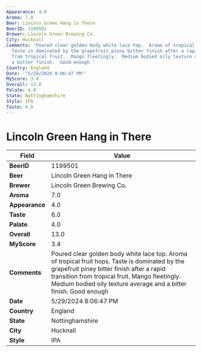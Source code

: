 ```yaml
---
Appearance: 4.0
Aroma: 7.0
Beer: Lincoln Green Hang in There
BeerID: 1199501
Brewer: Lincoln Green Brewing Co.
City: Hucknall
Comments: 'Poured clear golden body white lace top.  Aroma of tropical fruit hops.
  Taste is dominated by the grapefruit piney bitter finish after a rapid transition
  from tropical fruit.  Mango fleetingly.  Medium bodied oily texture average and
  a bitter finish.  Good enough '
Country: England
Date: '"5/29/2024 8:06:47 PM"'
MyScore: 3.4
Overall: 13.0
Palate: 4.0
State: Nottinghamshire
Style: IPA
Taste: 6.0
---
```


# Lincoln Green Hang in There

| Field         | Value |
|---------------|-------|
| **BeerID** | 1199501 |
| **Beer** | Lincoln Green Hang in There |
| **Brewer** | Lincoln Green Brewing Co. |
| **Aroma** | 7.0 |
| **Appearance** | 4.0 |
| **Taste** | 6.0 |
| **Palate** | 4.0 |
| **Overall** | 13.0 |
| **MyScore** | 3.4 |
| **Comments** | Poured clear golden body white lace top.  Aroma of tropical fruit hops. Taste is dominated by the grapefruit piney bitter finish after a rapid transition from tropical fruit.  Mango fleetingly.  Medium bodied oily texture average and a bitter finish.  Good enough  |
| **Date** | 5/29/2024 8:06:47 PM |
| **Country** | England |
| **State** | Nottinghamshire |
| **City** | Hucknall |
| **Style** | IPA |
